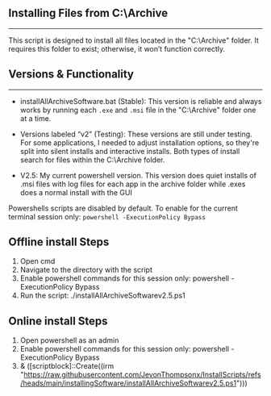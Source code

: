 ## Installing Files from C:\Archive
----------------------------------
This script is designed to install all files located in the "C:\Archive" folder.
It requires this folder to exist; otherwise, it won’t function correctly.

## Versions & Functionality
------------------------------

- installAllArchiveSoftware.bat (Stable):
 This version is reliable and always works by running each `.exe` and `.msi` file in the "C:\Archive" folder one at a time.

- Versions labeled “v2” (Testing):
These versions are still under testing. For some applications, I needed to adjust installation options, so they're split into silent installs and interactive installs. Both types of install search for files within the C:\Archive folder.

- V2.5:
My current powershell version. This version does quiet installs of .msi files with log files for each app in the archive folder while .exes does a normal install with the GUI

Powershells scripts are disabled by default. To enable for the current terminal session only: 
`powershell -ExecutionPolicy Bypass`

## Offline install Steps
1. Open cmd 
2. Navigate to the directory with the script
3. Enable powershell commands for this session only: powershell -ExecutionPolicy Bypass 
4. Run the script: ./installAllArchiveSoftwarev2.5.ps1

## Online install Steps
1. Open powershell as an admin
2. Enable powershell commands for this session only: powershell -ExecutionPolicy Bypass 
3. & ([scriptblock]::Create((irm "https://raw.githubusercontent.com/JevonThompsonx/InstallScripts/refs/heads/main/installingSoftware/installAllArchiveSoftwarev2.5.ps1")))

